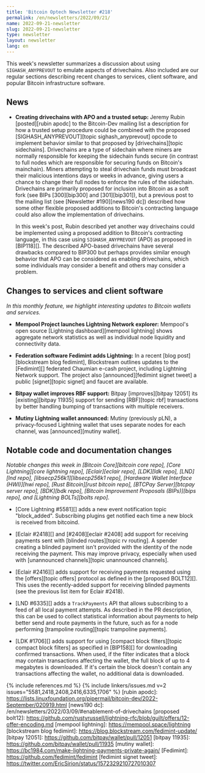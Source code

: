 ```yaml
---
title: 'Bitcoin Optech Newsletter #218'
permalink: /en/newsletters/2022/09/21/
name: 2022-09-21-newsletter
slug: 2022-09-21-newsletter
type: newsletter
layout: newsletter
lang: en
---
```

This week's newsletter summarizes a discussion about using
`SIGHASH_ANYPREVOUT` to emulate aspects of drivechains.  Also included
are our regular sections describing recent changes to services, client
software, and popular Bitcoin infrastructure software.

## News

- **Creating drivechains with APO and a trusted setup:** Jeremy Rubin
  [posted][rubin apodc] to the Bitcoin-Dev mailing list a description
  for how a trusted setup procedure could be combined with the proposed
  [SIGHASH_ANYPREVOUT][topic sighash_anyprevout] opcode to implement
  behavior similar to that proposed by [drivechains][topic sidechains].
  Drivechains are a type of sidechain where miners are normally
  responsible for keeping the sidechain funds secure (in contrast to full nodes
  which are responsible for securing funds on Bitcoin's mainchain).  Miners
  attempting to steal drivechain funds must broadcast their
  malicious intentions days or weeks in advance, giving users a chance
  to change their full nodes to enforce the rules of the sidechain.
  Drivechains are primarily proposed for inclusion into Bitcoin as a
  soft fork (see BIPs [300][bip300] and [301][bip301]), but a previous
  post to the mailing list (see [Newsletter #190][news190 dc]) described
  how some other flexible proposed additions to Bitcoin's contracting
  language could also allow the implementation of drivechains.

    In this week's post, Rubin described yet another way drivechains
    could be implemented using a proposed addition to Bitcoin's
    contracting language, in this case using `SIGHASH_ANYPREVOUT` (APO)
    as proposed in [BIP118][].  The described APO-based drivechains have
    several drawbacks compared to BIP300 but perhaps provides similar
    enough behavior that APO can be considered as enabling drivechains,
    which some individuals may consider a benefit and others may consider
    a problem.

## Changes to services and client software

*In this monthly feature, we highlight interesting updates to Bitcoin
wallets and services.*

- **Mempool Project launches Lightning Network explorer:**
  Mempool's open source [Lightning dashboard][mempool lightning] shows aggregate
  network statistics as well as individual node liquidity and connectivity data.

- **Federation software Fedimint adds Lightning:**
  In a recent [blog post][blockstream blog fedimint], Blockstream outlines
  updates to the [Fedimint][] federated Chaumian e-cash project, including
  Lightning Network support. The project also [announced][fedimint signet tweet]
  a public [signet][topic signet] and faucet are available.

- **Bitpay wallet improves RBF support:**
  Bitpay [improves][bitpay 12051] its [existing][bitpay 11935] support for
  sending [RBF][topic rbf] transactions by better handling bumping of
  transactions with multiple receivers.

- **Mutiny Lightning wallet announced:**
  Mutiny (previously pLN), a privacy-focused Lightning wallet that uses separate
  nodes for each channel, was [announced][mutiny wallet].

## Notable code and documentation changes

*Notable changes this week in [Bitcoin Core][bitcoin core repo], [Core
Lightning][core lightning repo], [Eclair][eclair repo], [LDK][ldk repo],
[LND][lnd repo], [libsecp256k1][libsecp256k1 repo], [Hardware Wallet
Interface (HWI)][hwi repo], [Rust Bitcoin][rust bitcoin repo], [BTCPay
Server][btcpay server repo], [BDK][bdk repo], [Bitcoin Improvement
Proposals (BIPs)][bips repo], and [Lightning BOLTs][bolts repo].*

- [Core Lightning #5581][] adds a new event notification topic
  "block_added". Subscribing plugins get notified each time a new block
  is received from bitcoind.

- [Eclair #2418][] and [#2408][eclair #2408] add support for receiving
  payments sent with [blinded routes][topic rv routing].  A spender
  creating a blinded payment isn't provided with the identity of the
  node receiving the payment.  This may improve privacy, especially when
  used with [unannounced channels][topic unannounced channels].

- [Eclair #2416][] adds support for receiving payments requested using the
  [offers][topic offers] protocol as defined in the [proposed BOLT12][].
  This uses the recently-added support for receiving blinded payments
  (see the previous list item for Eclair #2418).

- [LND #6335][] adds a `TrackPayments` API that allows subscribing to a
  feed of all local payment attempts.  As described in the PR
  description, this can be used to collect statistical information about
  payments to help better send and route payments in the future, such as
  for a node performing [trampoline routing][topic trampoline payments].

- [LDK #1706][] adds support for using [compact block filters][topic
  compact block filters] as specified in [BIP158][] for downloading
  confirmed transactions.  When used, if the filter indicates that a block may contain
  transactions affecting the wallet, the full block of up to 4 megabytes
  is downloaded.  If it's certain the block doesn't contain any
  transactions affecting the wallet, no additional data is
  downloaded.

{% include references.md %}
{% include linkers/issues.md v=2 issues="5581,2418,2408,2416,6335,1706" %}
[rubin apodc]: https://lists.linuxfoundation.org/pipermail/bitcoin-dev/2022-September/020919.html
[news190 dc]: /en/newsletters/2022/03/09/#enablement-of-drivechains
[proposed bolt12]: https://github.com/rustyrussell/lightning-rfc/blob/guilt/offers/12-offer-encoding.md
[mempool lightning]: https://mempool.space/lightning
[blockstream blog fedimint]: https://blog.blockstream.com/fedimint-update/
[bitpay 12051]: https://github.com/bitpay/wallet/pull/12051
[bitpay 11935]: https://github.com/bitpay/wallet/pull/11935
[mutiny wallet]: https://bc1984.com/make-lightning-payments-private-again/
[Fedimint]: https://github.com/fedimint/fedimint
[fedimint signet tweet]: https://twitter.com/EricSirion/status/1572329210727010307
